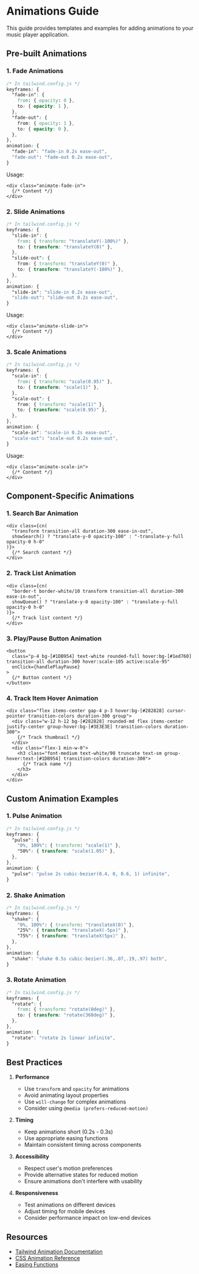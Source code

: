 # Animations Guide

This guide provides templates and examples for adding animations to your music player application.

## Pre-built Animations

### 1. Fade Animations
```css
/* In tailwind.config.js */
keyframes: {
  "fade-in": {
    from: { opacity: 0 },
    to: { opacity: 1 },
  },
  "fade-out": {
    from: { opacity: 1 },
    to: { opacity: 0 },
  },
},
animation: {
  "fade-in": "fade-in 0.2s ease-out",
  "fade-out": "fade-out 0.2s ease-out",
}
```

Usage:
```tsx
<div class="animate-fade-in">
  {/* Content */}
</div>
```

### 2. Slide Animations
```css
/* In tailwind.config.js */
keyframes: {
  "slide-in": {
    from: { transform: "translateY(-100%)" },
    to: { transform: "translateY(0)" },
  },
  "slide-out": {
    from: { transform: "translateY(0)" },
    to: { transform: "translateY(-100%)" },
  },
},
animation: {
  "slide-in": "slide-in 0.2s ease-out",
  "slide-out": "slide-out 0.2s ease-out",
}
```

Usage:
```tsx
<div class="animate-slide-in">
  {/* Content */}
</div>
```

### 3. Scale Animations
```css
/* In tailwind.config.js */
keyframes: {
  "scale-in": {
    from: { transform: "scale(0.95)" },
    to: { transform: "scale(1)" },
  },
  "scale-out": {
    from: { transform: "scale(1)" },
    to: { transform: "scale(0.95)" },
  },
},
animation: {
  "scale-in": "scale-in 0.2s ease-out",
  "scale-out": "scale-out 0.2s ease-out",
}
```

Usage:
```tsx
<div class="animate-scale-in">
  {/* Content */}
</div>
```

## Component-Specific Animations

### 1. Search Bar Animation
```tsx
<div class={cn(
  "transform transition-all duration-300 ease-in-out",
  showSearch() ? "translate-y-0 opacity-100" : "-translate-y-full opacity-0 h-0"
)}>
  {/* Search content */}
</div>
```

### 2. Track List Animation
```tsx
<div class={cn(
  "border-t border-white/10 transform transition-all duration-300 ease-in-out",
  showQueue() ? "translate-y-0 opacity-100" : "translate-y-full opacity-0 h-0"
)}>
  {/* Track list content */}
</div>
```

### 3. Play/Pause Button Animation
```tsx
<button 
  class="p-4 bg-[#1DB954] text-white rounded-full hover:bg-[#1ed760] transition-all duration-300 hover:scale-105 active:scale-95"
  onClick={handlePlayPause}
>
  {/* Button content */}
</button>
```

### 4. Track Item Hover Animation
```tsx
<div class="flex items-center gap-4 p-3 hover:bg-[#282828] cursor-pointer transition-colors duration-300 group">
  <div class="w-12 h-12 bg-[#282828] rounded-md flex items-center justify-center group-hover:bg-[#3E3E3E] transition-colors duration-300">
    {/* Track thumbnail */}
  </div>
  <div class="flex-1 min-w-0">
    <h3 class="font-medium text-white/90 truncate text-sm group-hover:text-[#1DB954] transition-colors duration-300">
      {/* Track name */}
    </h3>
  </div>
</div>
```

## Custom Animation Examples

### 1. Pulse Animation
```css
/* In tailwind.config.js */
keyframes: {
  "pulse": {
    "0%, 100%": { transform: "scale(1)" },
    "50%": { transform: "scale(1.05)" },
  },
},
animation: {
  "pulse": "pulse 2s cubic-bezier(0.4, 0, 0.6, 1) infinite",
}
```

### 2. Shake Animation
```css
/* In tailwind.config.js */
keyframes: {
  "shake": {
    "0%, 100%": { transform: "translateX(0)" },
    "25%": { transform: "translateX(-5px)" },
    "75%": { transform: "translateX(5px)" },
  },
},
animation: {
  "shake": "shake 0.5s cubic-bezier(.36,.07,.19,.97) both",
}
```

### 3. Rotate Animation
```css
/* In tailwind.config.js */
keyframes: {
  "rotate": {
    from: { transform: "rotate(0deg)" },
    to: { transform: "rotate(360deg)" },
  },
},
animation: {
  "rotate": "rotate 2s linear infinite",
}
```

## Best Practices

1. **Performance**
   - Use `transform` and `opacity` for animations
   - Avoid animating layout properties
   - Use `will-change` for complex animations
   - Consider using `@media (prefers-reduced-motion)`

2. **Timing**
   - Keep animations short (0.2s - 0.3s)
   - Use appropriate easing functions
   - Maintain consistent timing across components

3. **Accessibility**
   - Respect user's motion preferences
   - Provide alternative states for reduced motion
   - Ensure animations don't interfere with usability

4. **Responsiveness**
   - Test animations on different devices
   - Adjust timing for mobile devices
   - Consider performance impact on low-end devices

## Resources

- [Tailwind Animation Documentation](https://tailwindcss.com/docs/animation)
- [CSS Animation Reference](https://developer.mozilla.org/en-US/docs/Web/CSS/CSS_Animations)
- [Easing Functions](https://easings.net/) 